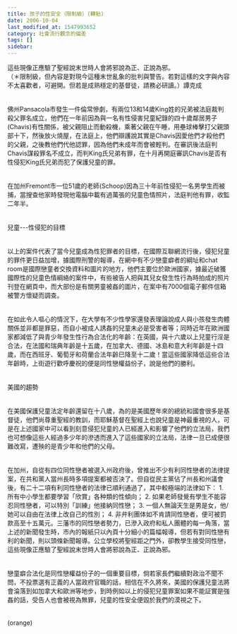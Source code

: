 ```yaml
---
title: 孩子的性安全（限制級）(轉貼)
date: 2006-10-04
last_modified_at: 1547993652
category: 社會流行觀念的偏差
tags: []
sidebar: 
---
```


<p>這些現像正應驗了聖經說末世時人會將邪說為正、正說為邪。<br/>（＊限制級，但內容是對現今這種末世亂象的批判與警告。若對這樣的文字與內容不太喜歡者，可避開。但若是成熟穩定的基督徒，請務必研讀。）<!--more-->譚克成<br/><br/><br/>佛州Pansacola市發生一件倫常慘劇，有兩位13和14歲King姓的兄弟被法庭裁判殺父罪名成立，他們在一年前因為與一名有性侵害兒童紀錄的四十歲鄰居男子(Chavis)有性關係，被父親阻止而動殺機，乘著父親在午睡，用壘球棒擊打父親頭部十下，然後放火燒屋，在法庭上，他們辯護說其實是Chavis因愛他們才殺他們的父親，之後教他們代他認罪，因為他們未成年而會被輕判。在審訊後法庭判Chavis謀殺罪名不成立，而判King氏兄弟有罪，在十月再開庭審訊Chavis是否有性侵犯King氏兄弟而犯了保護兒童的罪。<br/><br/><br/>在加州Fremont市一位51歲的老師(Schoop)因為三十年前性侵犯一名男學生而被捕，當搜查他家時發現他電腦中載有過萬張的兒童色情照片，法庭判他有罪，收監二年半。<br/><br/><br/>兒童---性侵犯的目標<br/><br/><br/>以上的案件代表了當今兒童成為性犯罪者的目標，在國際互聯網流行後，侵犯兒童的罪件更日益加增，據國際刑警的報導，在網中有不少戀童癖者的綱址和chat room是國際戀童者交換資料和圖片的地方，他們主要位於歐洲國家，據最近破獲國際性的兒童色情綱絡的案件中，有些被告人把與其兒女發生性行為時拍成的照片刊登在網頁中，而大部份是有關男童被姦的圖片，在案中有7000個電子郵件信箱被警方懷疑而調查。<br/><br/><br/>在如此令人嘔心的情況下，在大學有不少性學家還發表理論說成人與小孩發生肉體關係並非都是罪惡，而自小被成人誘姦的兒童未必是受害者等；同時近年在歐洲國家都減低了與青少年發生性行為合法化的年齡：在英國，與十六歲以上兒童行淫是合法，在法國和瑞典年齡是十五歲，在加拿大、德國、冰島和意大利年齡是十四歲，而在西班牙、葡萄牙和荷蘭合法年齡巳降至十二歲！當這些國家降低這些合法年齡時，上街遊行歡呼慶祝的便是同性戀權益份子，說是他們的勝利。<br/><br/><br/>美國的趨勢<br/><br/><br/>在美國保護兒童法定年齡還留在十八歲，為的是美國歷年來的總統和國會很多是基督徒，他們尚尊重聖經的教訓，而耶穌基督在聖經上也說兒童是神最重視的人，可是在上述國家中可以看到刻意侵犯兒童的人已經進入和影響了他們的立法局，我們也可想像這些人經過多少年的滲透而進入了這些國家的立法局，法律一旦已成便很難改寫，遭殃的是青少年和他們的父母。<br/><br/><br/>在加州，自從有四位同性戀者被選入州政府後，曾推出不少有利同性戀者的法律提案，在共和黨人當州長時多項提案都被否決了。但自從民主黨佔了州長和州議會後，有二十二項有利同性戀者的法律已順利通過了，其中較極端的法律如下： 1. 所有中小學生都要學習「欣賞」各种類的性傾向； 2.  如果老師發覺有學生不能容忍同性戀者，可以特別「訓練」他接納同性戀； 3.  一個人無論天生是男是女，他/她可以自由在法律上改自己的性別； 4.  非弁利團体如不肯請同性戀者，便可被罰款高至十五萬元。三藩市的同性戀者勢力，已滲入政府和私人團體的每一角落，當上述的新聞發生時，市內的報紙只以內頁十分細小的篇幅報導，但若有對同性戀有利的新聞，則以頭條新聞報導。公立學校將聖經距之門外，卻教學生接受同性戀，這些現像正應驗了聖經說末世時人會將邪說為正、正說為邪。<br/><br/><br/>戀童癖合法化是同性戀權益份子的一個重要目標，倘若家長們繼續對政治不聞不問，不投票選有正義的人當政府官職的話，相信在不久將來，美國的保護兒童法將會淪落到如加拿大和歐洲等地步，到時例如以上的侵犯兒童罪案如果不能証實是強姦的話，受告人也會被視為無罪，兒童的性安全便毀於我們的漠視之下。<br/><br/><br/>(orange)	<br/><br/></p><p> </p><br/><br/>